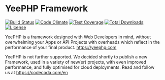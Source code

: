 # YeePHP Framework

[![Build Status](https://travis-ci.org/yeephp/yeephp.svg?branch=master)](https://travis-ci.org/yeephp/yeephp)
[![Code Climate](https://codeclimate.com/github/yeephp/yeephp/badges/gpa.svg)](https://codeclimate.com/github/yeephp/yeephp)
[![Test Coverage](https://codeclimate.com/github/yeephp/yeephp/badges/coverage.svg)](https://codeclimate.com/github/yeephp/yeephp/coverage)
[![Total Downloads](https://poser.pugx.org/yeephp/yeephp/downloads)](https://packagist.org/packages/yeephp/yeephp)
[![License](https://poser.pugx.org/yeephp/yeephp/license)](https://packagist.org/packages/yeephp/yeephp)

YeePHP is a framework designed with Web Developers in mind, without overwhelming your Apps or API Projects with overheads which reflect in the performance of your final product. https://yeephp.com

YeePHP is not further supported. We decided shortly to publish a new Framework, used in a variety of new(er) projects, with even improved performance, and fully optimised for cloud deployments. Read and follow us at https://codecoda.com/en
